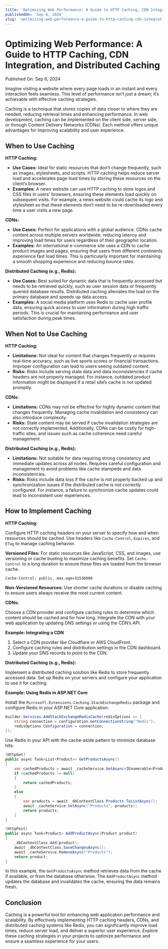 ```yaml
---
title: 'Optimizing Web Performance: A Guide to HTTP Caching, CDN Integration, and Distributed Caching'
publishedOn: 'Sep 6, 2024'
slug: 'optimizing-web-performance-a-guide-to-http-caching-cdn-integration-and-distributed-caching'
---
```


# Optimizing Web Performance: A Guide to HTTP Caching, CDN Integration, and Distributed Caching

Published On: Sep 6, 2024

Imagine visiting a website where every page loads in an instant and every interaction feels seamless. This level of performance isn’t just a dream; it’s achievable with effective caching strategies.

Caching is a technique that stores copies of data closer to where they are needed, reducing retrieval times and enhancing performance. In web development, caching can be implemented on the client side, server side, or through Content Delivery Networks (CDNs). Each method offers unique advantages for improving scalability and user experience.

## When to Use Caching

**HTTP Caching:**

- **Use Cases:** Ideal for static resources that don’t change frequently, such as images, stylesheets, and scripts. HTTP caching helps reduce server load and accelerates page load times by storing these resources on the client’s browser.
- **Examples:** A news website can use HTTP caching to store logos and CSS files in users' browsers, ensuring these elements load quickly on subsequent visits. For example, a news website could cache its logo and stylesheet so that these elements don’t need to be re-downloaded every time a user visits a new page.

**CDNs:**

- **Use Cases:** Perfect for applications with a global audience. CDNs cache content across multiple servers worldwide, reducing latency and improving load times for users regardless of their geographic location.
- **Examples:** An international e-commerce site uses a CDN to cache product images and pages, ensuring that users from different continents experience fast load times. This is particularly important for maintaining a smooth shopping experience and reducing bounce rates.

**Distributed Caching (e.g., Redis):**

- **Use Cases:** Best suited for dynamic data that is frequently accessed but needs to be retrieved quickly, such as user session data or frequently queried database results. Distributed caching alleviates the load on the primary database and speeds up data access.
- **Examples:** A social media platform uses Redis to cache user profile data, ensuring quick access to user information during high traffic periods. This is crucial for maintaining performance and user satisfaction during peak times.

## When Not to Use Caching

**HTTP Caching:**

- **Limitations:** Not ideal for content that changes frequently or requires real-time accuracy, such as live sports scores or financial transactions. Improper configuration can lead to users seeing outdated content.
- **Risks:** Risks include serving stale data and data inconsistencies if cache headers are not properly managed. For instance, outdated product information might be displayed if a retail site’s cache is not updated promptly.

**CDNs:**

- **Limitations:** CDNs may not be effective for highly dynamic content that changes frequently. Managing cache invalidation and consistency can also introduce complexity.
- **Risks:** Stale content may be served if cache invalidation strategies are not correctly implemented. Additionally, CDNs can be costly for high-traffic sites, and issues such as cache coherence need careful management.

**Distributed Caching (e.g., Redis):**

- **Limitations:** Not suitable for data requiring strong consistency and immediate updates across all nodes. Requires careful configuration and management to avoid problems like cache stampede and data inconsistencies.
- **Risks:** Risks include data loss if the cache is not properly backed up and synchronization issues if the distributed cache is not correctly configured. For instance, a failure to synchronize cache updates could lead to inconsistent user experiences.

## How to Implement Caching

**HTTP Caching:**

Configure HTTP caching headers on your server to specify how and when resources should be cached. Use headers like `Cache-Control`, `Expires`, and `ETag` to manage caching behavior.

**Versioned Files:** For static resources like JavaScript, CSS, and images, use versioning or cache busting to maximize caching benefits. Set `Cache-Control` to a long duration to ensure these files are loaded from the browser cache.

```http
Cache-Control: public, max-age=31536000
```

**Non-Versioned Resources:** Use shorter cache durations or disable caching to ensure users always receive the most current content.

**CDNs:**

Choose a CDN provider and configure caching rules to determine which content should be cached and for how long. Integrate the CDN with your web application by updating DNS settings or using the CDN’s API.

**Example: Integrating a CDN**

1. Select a CDN provider like Cloudflare or AWS CloudFront.
2. Configure caching rules and distribution settings in the CDN dashboard.
3. Update your DNS records to point to the CDN.

**Distributed Caching (e.g., Redis):**

Implement a distributed caching solution like Redis to store frequently accessed data. Set up Redis on your servers and configure your application to use it for caching.

**Example: Using Redis in ASP.NET Core**

Install the `Microsoft.Extensions.Caching.StackExchangeRedis` package and configure Redis in your ASP.NET Core application:

```csharp
builder.Services.AddStackExchangeRedisCache(redisOptions => {
    string connection = configuration.GetConnectionString("Redis");
    redisOptions.Configuration = connection;
});
```

Use Redis in your API with the cache-aside pattern to minimize database hits:

```csharp
[HttpGet]
public async Task<List<Product>> GetProductsAsync()
{
    var cachedProducts = await _cacheService.GetAsync<IEnumerable<Product>>("Products");
    if (cachedProducts != null)
    {
        return cachedProducts;
    }
    else
    {
        var products = await _dbContextClass.Products.ToListAsync();
        await _cacheService.SetAsync("Products", products);
        return products;
    }
}

[HttpPost]
public async Task<Product> AddProductAsync(Product product)
{
    _dbContextClass.Add(product);
    await _dbContextClass.SaveChangesAsync();
    await _cacheService.RemoveAsync("Products");
    return product;
}
```

In this example, the `GetProductsAsync` method retrieves data from the cache if available, or from the database otherwise. The `AddProductAsync` method updates the database and invalidates the cache, ensuring the data remains fresh.

## Conclusion

Caching is a powerful tool for enhancing web application performance and scalability. By effectively implementing HTTP caching headers, CDNs, and distributed caching systems like Redis, you can significantly improve load times, reduce server load, and deliver a superior user experience. Explore these caching strategies in your projects to optimize performance and ensure a seamless experience for your users.
